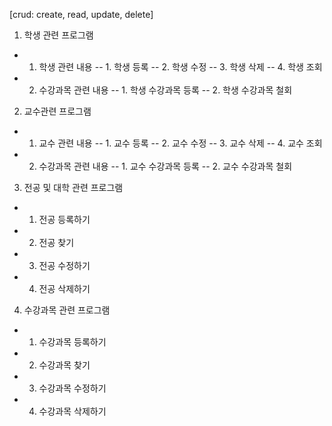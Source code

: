 [crud: create, read, update, delete]

1. 학생 관련 프로그램

- 1.  학생 관련 내용
      -- 1. 학생 등록
      -- 2. 학생 수정
      -- 3. 학생 삭제
      -- 4. 학생 조회
- 2. 수강과목 관련 내용
     -- 1. 학생 수강과목 등록
     -- 2. 학생 수강과목 철회

2. 교수관련 프로그램

- 1.  교수 관련 내용
      -- 1. 교수 등록
      -- 2. 교수 수정
      -- 3. 교수 삭제
      -- 4. 교수 조회
- 2. 수강과목 관련 내용
     -- 1. 교수 수강과목 등록
     -- 2. 교수 수강과목 철회

3. 전공 및 대학 관련 프로그램

- 1.  전공 등록하기
- 2.  전공 찾기
- 3.  전공 수정하기
- 4.  전공 삭제하기

4. 수강과목 관련 프로그램

- 1.  수강과목 등록하기
- 2.  수강과목 찾기
- 3.  수강과목 수정하기
- 4.  수강과목 삭제하기
